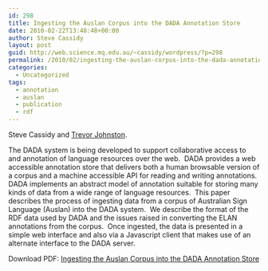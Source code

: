 ```yaml
---
id: 298
title: Ingesting the Auslan Corpus into the DADA Annotation Store
date: 2010-02-22T13:48:48+00:00
author: Steve Cassidy
layout: post
guid: http://web.science.mq.edu.au/~cassidy/wordpress/?p=298
permalink: /2010/02/ingesting-the-auslan-corpus-into-the-dada-annotation-store/
categories:
  - Uncategorized
tags:
  - annotation
  - auslan
  - publication
  - rdf
---
```

Steve Cassidy and [Trevor Johnston](http://web.mac.com/trevor.a.johnston/Site/Welcome.html).

The DADA system is being developed to support collaborative access to and annotation of language resources over the web.  DADA provides a web accessible annotation store that delivers both a human browsable version of a corpus and a machine accessible API for reading and writing annotations.  DADA implements an abstract model of annotation suitable for storing many kinds of data from a wide range of language resources.  This paper describes the process of ingesting data from a corpus of Australian Sign Language (Auslan) into the DADA system.  We describe the format of the RDF data used by DADA and the issues raised in converting the ELAN annotations from the corpus.  Once ingested, the data is presented in a simple web interface and also via a Javascript client that makes use of an alternate interface to the DADA server.

Download PDF: [Ingesting the Auslan Corpus into the DADA Annotation Store](http://portal.acm.org/citation.cfm?id=1698409)
